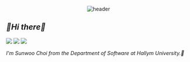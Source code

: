 <!--banner-->
<div align="center">

  ![header](https://capsule-render.vercel.app/api?type=rounded&text=SUNWOOCHOI&color=timeGradient&height=100&animation=fadeIn)
</div>

<!--introduce-->
## *👋Hi there👋*
<a href="https://sunwoochoi04.github.io/" target="_blank"><img src="https://img.shields.io/badge/github.io-white?style=for-the-badge&logo=githubpages&logoColor=222222"/></a>
<a href="https://www.instagram.com/sunwoochoi04/" target="_blank"><img src="https://img.shields.io/badge/sunwoochoi04-E4405F?style=for-the-badge&logo=instagram&logoColor=white"></a>
<img src="https://img.shields.io/badge/saintcsw1@gmail.com-EA4335?style=for-the-badge&logo=gmail&logoColor=white">

*I'm Sunwoo Choi from the Department of Software at Hallym University.🚀*
